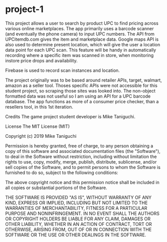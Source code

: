 # project-1

This project allows a user to search by product UPC to find pricing across various online marketplaces. The app primarily uses a barcode scanner (and eventually the phone camera) to input UPC numbers. The API from UPCitemdb.com gives the item and marketplace data. Google maps API is also used to determine present location, which will give the user a location data point for each UPC scan. This feature will be handy in automatically recording where a specific item was scanned in store, when monitoring instore price drops and availability.

Firebase is used to record scan instances and location.

The project originally was to be based around retailer APIs, target, walmart, amazon as a seller tool. Thoses specific APIs were not accessible for this student project, so scraping those sites was looked into. The non-object formatted data was not useful so I am using an API for a UPC barcode database. The app functions as more of a consumer price checker, than a resellers tool, in this 1st iteration.


Credits The game project student developer is Mike Taniguchi.

License The MIT License (MIT)

Copyright (c) 2019 Mike Taniguchi

Permission is hereby granted, free of charge, to any person obtaining a copy of this software and associated documentation files (the "Software"), to deal in the Software without restriction, including without limitation the rights to use, copy, modify, merge, publish, distribute, sublicense, and/or sell copies of the Software, and to permit persons to whom the Software is furnished to do so, subject to the following conditions:

The above copyright notice and this permission notice shall be included in all copies or substantial portions of the Software.

THE SOFTWARE IS PROVIDED "AS IS", WITHOUT WARRANTY OF ANY KIND, EXPRESS OR IMPLIED, INCLUDING BUT NOT LIMITED TO THE WARRANTIES OF MERCHANTABILITY, FITNESS FOR A PARTICULAR PURPOSE AND NONINFRINGEMENT. IN NO EVENT SHALL THE AUTHORS OR COPYRIGHT HOLDERS BE LIABLE FOR ANY CLAIM, DAMAGES OR OTHER LIABILITY, WHETHER IN AN ACTION OF CONTRACT, TORT OR OTHERWISE, ARISING FROM, OUT OF OR IN CONNECTION WITH THE SOFTWARE OR THE USE OR OTHER DEALINGS IN THE SOFTWARE.
